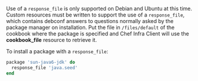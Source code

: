 Use of a `response_file` is only supported on Debian and Ubuntu at this
time. Custom resources must be written to support the use of a
`response_file`, which contains debconf answers to questions normally
asked by the package manager on installation. Put the file in
`/files/default` of the cookbook where the package is specified and Chef
Infra Client will use the **cookbook_file** resource to retrieve it.

To install a package with a `response_file`:

``` ruby
package 'sun-java6-jdk' do
  response_file 'java.seed'
end
```